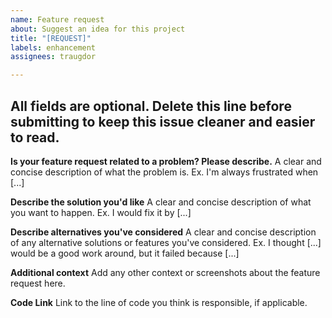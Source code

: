 ```yaml
---
name: Feature request
about: Suggest an idea for this project
title: "[REQUEST]"
labels: enhancement
assignees: traugdor

---
```


## All fields are optional. Delete this line before submitting to keep this issue cleaner and easier to read.

**Is your feature request related to a problem? Please describe.**
A clear and concise description of what the problem is. Ex. I'm always frustrated when [...]

**Describe the solution you'd like**
A clear and concise description of what you want to happen. Ex. I would fix it by [...]

**Describe alternatives you've considered**
A clear and concise description of any alternative solutions or features you've considered. Ex. I thought [...] would be a good work around, but it failed because [...]

**Additional context**
Add any other context or screenshots about the feature request here.

**Code Link**
Link to the line of code you think is responsible, if applicable.
